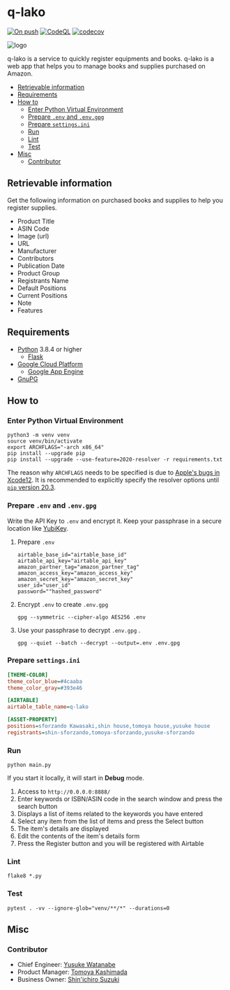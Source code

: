 # q-lako

[![On push](https://github.com/sforzando/q-lako/workflows/On%20push/badge.svg)](https://github.com/sforzando/q-lako/actions?query=workflow%3A%22On+push%22)
[![CodeQL](https://github.com/sforzando/q-lako/workflows/CodeQL/badge.svg)](https://github.com/sforzando/q-lako/actions?query=workflow%3ACodeQL)
[![codecov](https://codecov.io/gh/sforzando/q-lako/branch/main/graph/badge.svg?token=NSRZFH0DW1)](https://codecov.io/gh/sforzando/q-lako)

![logo](https://user-images.githubusercontent.com/32637762/97838815-53fc3d80-1d24-11eb-8668-58037a4a61a7.png)

q-lako is a service to quickly register equipments and books.
q-lako is a web app that helps you to manage books and supplies purchased on Amazon.

- [Retrievable information](#retrievable-information)
- [Requirements](#requirements)
- [How to](#how-to)
  - [Enter Python Virtual Environment](#enter-python-virtual-environment)
  - [Prepare `.env` and `.env.gpg`](#prepare-env-and-envgpg)
  - [Prepare `settings.ini`](#prepare-settingsini)
  - [Run](#run)
  - [Lint](#lint)
  - [Test](#test)
- [Misc](#misc)
  - [Contributor](#contributor)

## Retrievable information

Get the following information on purchased books and supplies to help you register supplies.

- Product Title
- ASIN Code
- Image (url)
- URL
- Manufacturer
- Contributors
- Publication Date
- Product Group
- Registrants Name
- Default Positions
- Current Positions
- Note
- Features

## Requirements

- [Python](https://www.python.jp) 3.8.4 or higher
  - [Flask](https://flask.palletsprojects.com/)
- [Google Cloud Platform](https://console.cloud.google.com/)
  - [Google App Engine](https://cloud.google.com/appengine)
- [GnuPG](https://gnupg.org)

## How to

### Enter Python Virtual Environment

```shell
python3 -m venv venv
source venv/bin/activate
export ARCHFLAGS="-arch x86_64"
pip install --upgrade pip
pip install --upgrade --use-feature=2020-resolver -r requirements.txt
```

The reason why `ARCHFLAGS` needs to be specified is due to [Apple's bugs in Xcode12](https://github.com/giampaolo/psutil/issues/1832).
It is recommended to explicitly specify the resolver options until [`pip` version 20.3](https://www.python.jp/pages/2020-10-07-new-pip-deps.html#%E6%96%B0%E3%81%97%E3%81%84%E4%BE%9D%E5%AD%98%E3%83%AA%E3%82%BE%E3%83%AB%E3%83%90).

### Prepare `.env` and `.env.gpg`

Write the API Key to `.env` and encrypt it.
Keep your passphrase in a secure location like [YubiKey](https://www.yubico.com).

1. Prepare `.env`

    ```.env
    airtable_base_id="airtable_base_id"
    airtable_api_key="airtable_api_key"
    amazon_partner_tag="amazon_partner_tag"
    amazon_access_key="amazon_access_key"
    amazon_secret_key="amazon_secret_key"
    user_id="user_id"
    password=""hashed_password"
    ```

1. Encrypt `.env` to create `.env.gpg`

    `gpg --symmetric --cipher-algo AES256 .env`

1. Use your passphrase to decrypt `.env.gpg` .

    `gpg --quiet --batch --decrypt --output=.env .env.gpg`

### Prepare `settings.ini`

```settings.ini
[THEME-COLOR]
theme_color_blue=#4caaba
theme_color_gray=#393e46

[AIRTABLE]
airtable_table_name=q-lako

[ASSET-PROPERTY]
positions=sforzando Kawasaki,shin house,tomoya house,yusuke house
registrants=shin-sforzando,tomoya-sforzando,yusuke-sforzando
```

### Run

```shell
python main.py
```

If you start it locally, it will start in **Debug** mode.

1. Access to `http://0.0.0.0:8888/`
1. Enter keywords or ISBN/ASIN code in the search window and press the search button
1. Displays a list of items related to the keywords you have entered
1. Select any item from the list of items and press the Select button
1. The item's details are displayed
1. Edit the contents of the item's details form
1. Press the Register button and you will be registered with Airtable

### Lint

```shell
flake8 *.py
```

### Test

```shell
pytest . -vv --ignore-glob="venv/**/*" --durations=0
```

## Misc

### Contributor

- Chief Engineer: [Yusuke Watanabe](https://github.com/yusuke-sforzando)
- Product Manager: [Tomoya Kashimada](https://github.com/tomoya-sforzando)
- Business Owner: [Shin'ichiro Suzuki](https://github.com/shin-sforzando)
